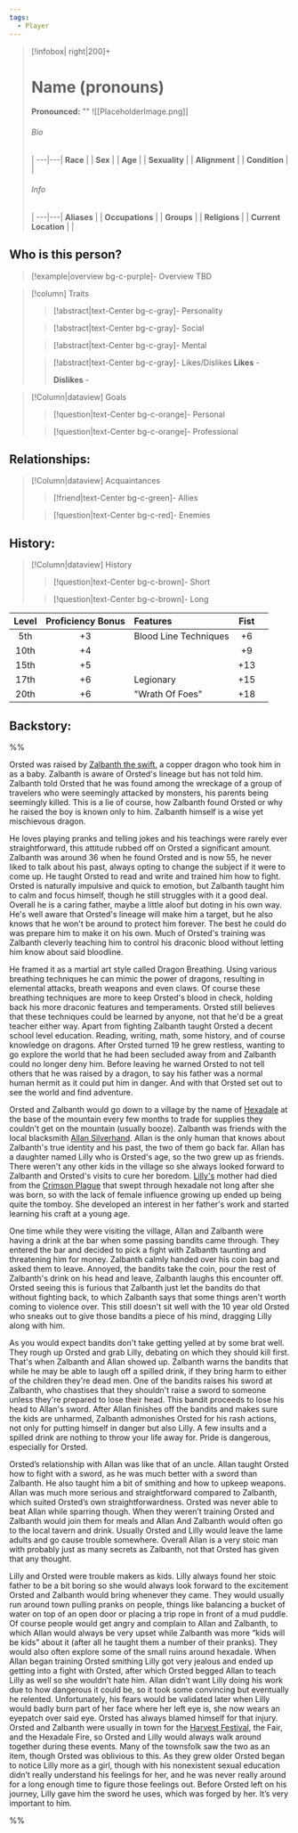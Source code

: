 ```yaml
---
tags:
  - Player
---
```

> [!infobox| right|200]+
> # Name (pronouns)
> **Pronounced:**  ""
> ![[PlaceholderImage.png]]
> ###### Bio
>  |
> ---|---|
> **Race** |  |
> **Sex** |  |
> **Age** |  |
> **Sexuality** |  |
> **Alignment** |  |
> **Condition** |  |
> ###### Info
>  |
> ---|---|
> **Aliases** |  |
> **Occupations** |  |
> **Groups** |  |
> **Religions** |  |
> **Current Location** |  |

## Who is this person?
> [!example|overview bg-c-purple]- Overview 
> TBD

> [!column] Traits
>> [!abstract|text-Center bg-c-gray]- Personality
>>  
>
>
>> [!abstract|text-Center bg-c-gray]- Social
>> 
>
>
>> [!abstract|text-Center bg-c-gray]- Mental
>> 
>
>
>> [!abstract|text-Center bg-c-gray]- Likes/Dislikes
>> **Likes** - 
>>  
>> **Dislikes** - 


> [!Column|dataview] Goals
>> [!question|text-Center bg-c-orange]- Personal
>>  
>
>
>> [!question|text-Center bg-c-orange]- Professional
>>  
>


## Relationships:

> [!Column|dataview] Acquaintances
>> [!friend|text-Center bg-c-green]- Allies
>>   
>
>
>> [!question|text-Center bg-c-red]- Enemies
>>   
>

## History:
> [!Column|dataview] History
>> [!question|text-Center bg-c-brown]- Short
>>   
>
>
>> [!question|text-Center bg-c-brown]- Long
>>   

| Level | Proficiency Bonus | Features              | Fist |     |
| :---: | :---------------: | :-------------------- | :--: | --- |
|  5th  |        +3         | Blood Line Techniques |  +6  |     |
| 10th  |        +4         |                       |  +9  |     |
| 15th  |        +5         |                       | +13  |     |
| 17th  |        +6         | Legionary             | +15  |     |
| 20th  |        +6         | "Wrath Of Foes"       | +18  |     |

## Backstory:
%%

Orsted was raised by [Zalbanth the swift,](app://obsidian.md/Zalbanth%20the%20swift,) a copper dragon who took him in as a baby. Zalbanth is aware of Orsted's lineage but has not told him. Zalbanth told Orsted that he was found among the wreckage of a group of travelers who were seemingly attacked by monsters, his parents being seemingly killed. This is a lie of course, how Zalbanth found Orsted or why he raised the boy is known only to him. Zalbanth himself is a wise yet mischievous dragon. 

He loves playing pranks and telling jokes and his teachings were rarely ever straightforward, this attitude rubbed off on Orsted a significant amount. Zalbanth was around 36 when he found Orsted and is now 55, he never liked to talk about his past, always opting to change the subject if it were to come up. He taught Orsted to read and write and trained him how to fight. Orsted is naturally impulsive and quick to emotion, but Zalbanth taught him to calm and focus himself, though he still struggles with it a good deal. Overall he is a caring father, maybe a little aloof but doting in his own way. He's well aware that Orsted's lineage will make him a target, but he also knows that he won't be around to protect him forever. The best he could do was prepare him to make it on his own. Much of Orsted's training was Zalbanth cleverly teaching him to control his draconic blood without letting him know about said bloodline.

He framed it as a martial art style called Dragon Breathing. Using various breathing techniques he can mimic the power of dragons, resulting in elemental attacks, breath weapons and even claws. Of course these breathing techniques are more to keep Orsted's blood in check, holding back his more draconic features and temperaments. Orsted still believes that these techniques could be learned by anyone, not that he'd be a great teacher either way. Apart from fighting Zalbanth taught Orsted a decent school level education. Reading, writing, math, some history, and of course knowledge on dragons. After Orsted turned 19 he grew restless, wanting to go explore the world that he had been secluded away from and Zalbanth could no longer deny him. Before leaving he warned Orsted to not tell others that he was raised by a dragon, to say his father was a normal human hermit as it could put him in danger. And with that Orsted set out to see the world and find adventure.

Orsted and Zalbanth would go down to a village by the name of [Hexadale](app://obsidian.md/Hexadale) at the base of the mountain every few months to trade for supplies they couldn't get on the mountain (usually booze). Zalbanth was friends with the local blacksmith [Allan Silverhand](app://obsidian.md/Allan%20Silverhand). Allan is the only human that knows about Zalbanth's true identity and his past, the two of them go back far. Allan has a daughter named Lilly who is Orsted's age, so the two grew up as friends. There weren't any other kids in the village so she always looked forward to Zalbanth and Orsted's visits to cure her boredom. [Lilly's](app://obsidian.md/Lilly's) mother had died from the [Crimson Plague](app://obsidian.md/Crimson%20Plague) that swept through hexadale not long after she was born, so with the lack of female influence growing up ended up being quite the tomboy. She developed an interest in her father's work and started learning his craft at a young age. 

One time while they were visiting the village, Allan and Zalbanth were having a drink at the bar when some passing bandits came through. They entered the bar and decided to pick a fight with Zalbanth taunting and threatening him for money. Zalbanth calmly handed over his coin bag and asked them to leave. Annoyed, the bandits take the coin, pour the rest of Zalbanth's drink on his head and leave, Zalbanth laughs this encounter off. Orsted seeing this is furious that Zalbanth just let the bandits do that without fighting back, to which Zalbanth says that some things aren't worth coming to violence over. This still doesn't sit well with the 10 year old Orsted who sneaks out to give those bandits a piece of his mind, dragging Lilly along with him. 

As you would expect bandits don't take getting yelled at by some brat well. They rough up Orsted and grab Lilly, debating on which they should kill first. That's when Zalbanth and Allan showed up. Zalbanth warns the bandits that while he may be able to laugh off a spilled drink, if they bring harm to either of the children they're dead men. One of the bandits raises his sword at Zalbanth, who chastises that they shouldn't raise a sword to someone unless they're prepared to lose their head. This bandit proceeds to lose his head to Allan's sword. After Allan finishes off the bandits and makes sure the kids are unharmed, Zalbanth admonishes Orsted for his rash actions, not only for putting himself in danger but also Lilly. A few insults and a spilled drink are nothing to throw your life away for. Pride is dangerous, especially for Orsted.

Orsted’s relationship with Allan was like that of an uncle. Allan taught Orsted how to fight with a sword, as he was much better with a sword than Zalbanth. He also taught him a bit of smithing and how to upkeep weapons. Allan was much more serious and straightforward compared to Zalbanth, which suited Orsted’s own straightforwardness. Orsted was never able to beat Allan while sparring though. When they weren’t training Orsted and Zalbanth would join them for meals and Allan And Zalbanth would often go to the local tavern and drink. Usually Orsted and Lilly would leave the lame adults and go cause trouble somewhere. Overall Allan is a very stoic man with probably just as many secrets as Zalbanth, not that Orsted has given that any thought.

Lilly and Orsted were trouble makers as kids. Lilly always found her stoic father to be a bit boring so she would always look forward to the excitement Orsted and Zalbanth would bring whenever they came. They would usually run around town pulling pranks on people, things like balancing a bucket of water on top of an open door or placing a trip rope in front of a mud puddle. Of course people would get angry and complain to Allan and Zalbanth, to which Allan would always be very upset while Zalbanth was more “kids will be kids” about it (after all he taught them a number of their pranks). They would also often explore some of the small ruins around hexadale. When Allan began training Orsted smithing Lilly got very jealous and ended up getting into a fight with Orsted, after which Orsted begged Allan to teach Lilly as well so she wouldn’t hate him. Allan didn’t want Lilly doing his work due to how dangerous it could be, so it took some convincing but eventually he relented. Unfortunately, his fears would be validated later when Lilly would badly burn part of her face where her left eye is, she now wears an eyepatch over said eye. Orsted has always blamed himself for that injury. Orsted and Zalbanth were usually in town for the [Harvest Festival](app://obsidian.md/Harvest%20Festival), the Fair, and the Hexadale Fire, so Orsted and Lilly would always walk around together during these events. Many of the townsfolk saw the two as an item, though Orsted was oblivious to this. As they grew older Orsted began to notice Lilly more as a girl, though with his nonexistent sexual education didn’t really understand his feelings for her, and he was never really around for a long enough time to figure those feelings out. Before Orsted left on his journey, Lilly gave him the sword he uses, which was forged by her. It’s very important to him. 

%%